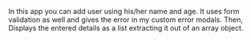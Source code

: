 In this app you can add user using his/her name and age. It uses form validation as well and gives the error in my custom error modals. Then, Displays the entered details as a list extracting it out of an array object.
